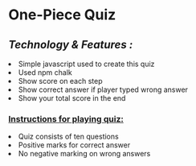 <h1>One-Piece Quiz </h1>

<h2><i>Technology & Features :</i></h2>
<li>Simple javascript used to create this quiz</li>
<li>Used npm chalk</li>
<li>Show score on each step</li>
<li>Show correct answer if player typed wrong answer</li>
<li>Show your total score in the end</li>

<h3><u>Instructions for playing quiz:</u></h3>
</n>
<li>Quiz consists of ten questions</li>
<li>Positive marks for correct answer</li>
<li>No negative marking on wrong answers</li>
